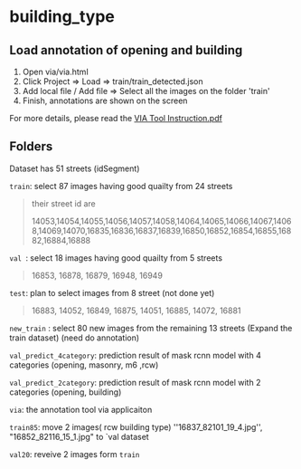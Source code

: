 # building_type



## Load annotation of opening and building

1. Open via/via.html
2. Click Project => Load => train/train_detected.json
3. Add local file / Add file => Select all the images on the folder 'train'
4. Finish, annotations are shown on the screen

For more details, please read the [VIA Tool Instruction.pdf](https://github.com/luoyaxiong/building_type/blob/main/VIA%20Tool%20Instruction.pdf)





## Folders

Dataset has 51 streets (idSegment)

`train`: select 87 images having good quailty from 24 streets

>  their street id are
>
>  14053,14054,14055,14056,14057,14058,14064,14065,14066,14067,14068,14069,14070,16835,16836,16837,16839,16850,16852,16854,16855,16882,16884,16888

`val `: select 18 images having good quailty from 5 streets 

>  16853, 16878, 16879, 16948, 16949

`test`: plan to select images from 8 street (not done yet)

> 16883, 14052, 16849, 16875, 14051, 16885, 14072, 16881

`new_train` :  select  80 new  images from the remaining 13 streets (Expand the train dataset) (need do annotation) 

`val_predict_4category`: prediction result of mask rcnn model with 4 categories (opening, masonry, m6 ,rcw)

`val_predict_2category`: prediction result of mask rcnn model with 2 categories (opening, building)

`via`:   the annotation tool  via applicaiton 

`train85`: move 2 images( rcw building type) ''16837_82101_19_4.jpg'', "16852_82116_15_1.jpg" to `val dataset

`val20`: reveive 2 images form `train`